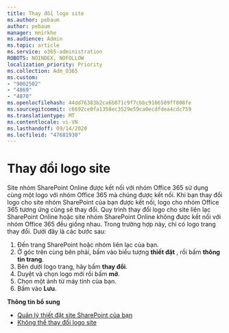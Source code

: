 ```yaml
---
title: Thay đổi logo site
ms.author: pebaum
author: pebaum
manager: mnirkhe
ms.audience: Admin
ms.topic: article
ms.service: o365-administration
ROBOTS: NOINDEX, NOFOLLOW
localization_priority: Priority
ms.collection: Adm_O365
ms.custom:
- "9002502"
- "4869"
- "4870"
ms.openlocfilehash: 44dd76383b2ca6b071c9f7cbbc9166509ff808fe
ms.sourcegitcommit: c6692ce0fa1358ec3529e59ca0ecdfdea4cdc759
ms.translationtype: MT
ms.contentlocale: vi-VN
ms.lasthandoff: 09/14/2020
ms.locfileid: "47681930"
---
```

# <a name="change-site-logo"></a>Thay đổi logo site

Site nhóm SharePoint Online được kết nối với nhóm Office 365 sử dụng cùng một logo với nhóm Office 365 mà chúng được kết nối. Khi bạn thay đổi logo cho site nhóm SharePoint của bạn được kết nối, logo cho nhóm Office 365 tương ứng cũng sẽ thay đổi. Quy trình thay đổi logo cho site liên lạc SharePoint Online hoặc site nhóm SharePoint Online không được kết nối với nhóm Office 365 đều giống nhau. Trong trường hợp này, chỉ có logo trang thay đổi. Dưới đây là các bước sau:

1. Đến trang SharePoint hoặc nhóm liên lạc của bạn.
2. Ở góc trên cùng bên phải, bấm vào biểu tượng **thiết đặt** , rồi bấm **thông tin trang**.
3. Bên dưới logo trang, hãy bấm **thay đổi**.
4. Duyệt và chọn logo mới rồi bấm **mở**.
5. Chọn một ảnh từ máy tính của bạn.
6. Bấm vào **Lưu**.

**Thông tin bổ sung**

- [Quản lý thiết đặt site SharePoint của bạn](https://support.office.com/article/manage-your-sharepoint-site-settings-8376034d-d0c7-446e-9178-6ab51c58df42)
- [Không thể thay đổi logo site](https://docs.microsoft.com/sharepoint/troubleshoot/sites/error-when-changing-o365-site-logo)
